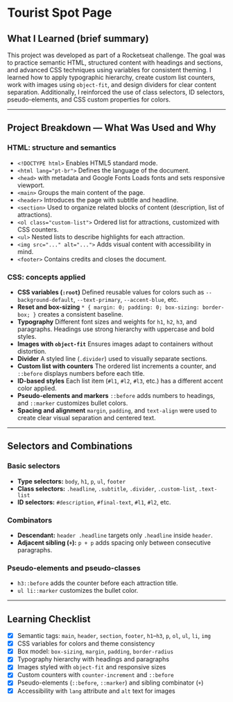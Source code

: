 # Tourist Spot Page

## What I Learned (brief summary)

This project was developed as part of a Rocketseat challenge. The goal was to practice semantic HTML, structured content with headings and sections, and advanced CSS techniques using variables for consistent theming. I learned how to apply typographic hierarchy, create custom list counters, work with images using `object-fit`, and design dividers for clear content separation. Additionally, I reinforced the use of class selectors, ID selectors, pseudo-elements, and CSS custom properties for colors.

---

## Project Breakdown — What Was Used and Why

### HTML: structure and semantics

* `<!DOCTYPE html>`
  Enables HTML5 standard mode.
* `<html lang="pt-br">`
  Defines the language of the document.
* `<head>` with metadata and Google Fonts
  Loads fonts and sets responsive viewport.
* `<main>`
  Groups the main content of the page.
* `<header>`
  Introduces the page with subtitle and headline.
* `<section>`
  Used to organize related blocks of content (description, list of attractions).
* `<ol class="custom-list">`
  Ordered list for attractions, customized with CSS counters.
* `<ul>`
  Nested lists to describe highlights for each attraction.
* `<img src="..." alt="...">`
  Adds visual content with accessibility in mind.
* `<footer>`
  Contains credits and closes the document.

### CSS: concepts applied

* **CSS variables (`:root`)**
  Defined reusable values for colors such as `--background-default`, `--text-primary`, `--accent-blue`, etc.
* **Reset and box-sizing**
  `* { margin: 0; padding: 0; box-sizing: border-box; }` creates a consistent baseline.
* **Typography**
  Different font sizes and weights for `h1`, `h2`, `h3`, and paragraphs. Headings use strong hierarchy with uppercase and bold styles.
* **Images with `object-fit`**
  Ensures images adapt to containers without distortion.
* **Divider**
  A styled line (`.divider`) used to visually separate sections.
* **Custom list with counters**
  The ordered list increments a counter, and `::before` displays numbers before each title.
* **ID-based styles**
  Each list item (`#l1`, `#l2`, `#l3`, etc.) has a different accent color applied.
* **Pseudo-elements and markers**
  `::before` adds numbers to headings, and `::marker` customizes bullet colors.
* **Spacing and alignment**
  `margin`, `padding`, and `text-align` were used to create clear visual separation and centered text.

---

## Selectors and Combinations

### Basic selectors

* **Type selectors:** `body`, `h1`, `p`, `ul`, `footer`
* **Class selectors:** `.headline`, `.subtitle`, `.divider`, `.custom-list`, `.text-list`
* **ID selectors:** `#description`, `#final-text`, `#l1`, `#l2`, etc.

### Combinators

* **Descendant:** `header .headline` targets only `.headline` inside `header`.
* **Adjacent sibling (`+`):** `p + p` adds spacing only between consecutive paragraphs.

### Pseudo-elements and pseudo-classes

* `h3::before` adds the counter before each attraction title.
* `ul li::marker` customizes the bullet color.

---

## Learning Checklist

* [x] Semantic tags: `main`, `header`, `section`, `footer`, `h1`–`h3`, `p`, `ol`, `ul`, `li`, `img`
* [x] CSS variables for colors and theme consistency
* [x] Box model: `box-sizing`, `margin`, `padding`, `border-radius`
* [x] Typography hierarchy with headings and paragraphs
* [x] Images styled with `object-fit` and responsive sizes
* [x] Custom counters with `counter-increment` and `::before`
* [x] Pseudo-elements (`::before`, `::marker`) and sibling combinator (`+`)
* [x] Accessibility with `lang` attribute and `alt` text for images
